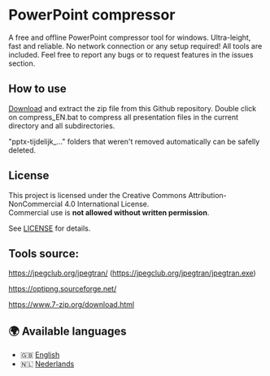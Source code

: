 # PowerPoint compressor

A free and offline PowerPoint compressor tool for windows. Ultra-leight, fast and reliable. No network connection or any setup required! All tools are included. Feel free to report any bugs or to request features in the issues section.

## How to use

[Download](https://github.com/arthur-adriansens/compressPowerPoints/archive/refs/heads/master.zip) and extract the zip file from this Github repository. Double click on compress_EN.bat to compress all presentation files in the current directory and all subdirectories.

"pptx-tijdelijk\_..." folders that weren't removed automatically can be safelly deleted.

## License

This project is licensed under the Creative Commons Attribution-NonCommercial 4.0 International License.  
Commercial use is **not allowed without written permission**.

See [LICENSE](./LICENSE) for details.

## Tools source:

https://jpegclub.org/jpegtran/ (https://jpegclub.org/jpegtran/jpegtran.exe)

https://optipng.sourceforge.net/

https://www.7-zip.org/download.html

## 🌍 Available languages

-   🇬🇧 [English](README.md)
-   🇳🇱 [Nederlands](README_NL.md)
